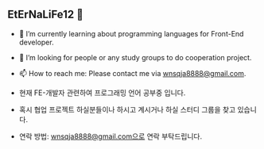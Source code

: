 ## EtErNaLiFe12 👋

<!--
**EtErNaLiFe12/EtErNaLiFe12** is a ✨ _special_ ✨ repository because its `README.md` (this file) appears on your GitHub profile.
-->
- 🌱 I’m currently learning about programming languages for Front-End developer.
- 🤔 I’m looking for people or any study groups to do cooperation project.
- 📫 How to reach me: Please contact me via wnsqja8888@gmail.com.

- 현재 FE-개발자 관련하여 프로그래밍 언어 공부중 입니다.
- 혹시 협업 프로젝트 하실분들이나 하시고 계시거나 하실 스터디 그룹을 찾고 있습니다.
- 연락 방법: wnsqja8888@gmail.com으로 연락 부탁드립니다.




<!-- Here are some ideas to get you started:
- 🔭 I’m currently working on ...
- 🌱 I’m currently learning HTML/CSS/JAVASCRIPT and etc
- 🤔 I’m looking for help with https://fastcampus.co.kr/
- 💬 Ask me about ...
- 📫 How to reach me: ...
- 😄 Pronouns: ...
- ⚡ Fun fact: ...
-->
